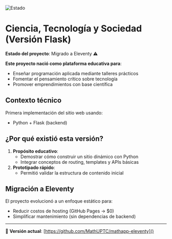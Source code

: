 ![Estado](https://img.shields.io/badge/status-archived-blue)  

# Ciencia, Tecnología y Sociedad (Versión Flask)  

**Estado del proyecto**: Migrado a Eleventy ⚠️  

**Este proyecto nació como plataforma educativa para**:
- Enseñar programación aplicada mediante talleres prácticos
- Fomentar el pensamiento crítico sobre tecnología
- Promover emprendimientos con base científica

## Contexto técnico  
Primera implementación del sitio web usando:  
- Python + Flask (backend)  


## ¿Por qué existió esta versión?  
1. **Propósito educativo**:  
   - Demostrar cómo construir un sitio dinámico con Python  
   - Integrar conceptos de routing, templates y APIs básicas  
2. **Prototipado rápido**:  
   - Permitió validar la estructura de contenido inicial  

## Migración a Eleventy  
  El proyecto evolucionó a un enfoque estático para:  
- Reducir costos de hosting (GitHub Pages → $0)  
- Simplificar mantenimiento (sin dependencias de backend)  

---

🔗 **Versión actual**: [https://github.com/MathUPTC/mathapp-eleventy]()  
